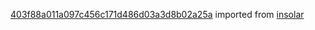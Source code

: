 [403f88a011a097c456c171d486d03a3d8b02a25a](https://github.com/insolar/insolar/commit/403f88a011a097c456c171d486d03a3d8b02a25a) imported from [insolar](https://github.com/insolar/insolar)
